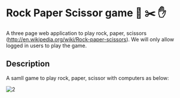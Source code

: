 # Rock Paper Scissor game  🥌 ✂️ ✋
 A three page web application to play rock, paper, scissors (http://en.wikipedia.org/wiki/Rock-paper-scissors). We will only allow logged in users to play the game.
 
## Description
A samll game to play rock, paper, scissor with computers as below: 

![2](https://user-images.githubusercontent.com/58776067/172237525-083451bc-d7fa-436d-bd70-6cc6d26e601f.png)
